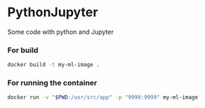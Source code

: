 # PythonJupyter
Some code with python and Jupyter


### For build
```bash
docker build -t my-ml-image .
```

### For running the container
```bash
docker run -v "$PWD:/usr/src/app" -p "9999:9999" my-ml-image
```
